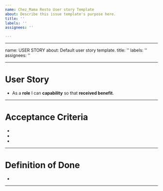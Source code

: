 ```yaml
---
name: Chez_Mama Resto User story Template
about: Describe this issue template's purpose here.
title: ''
labels: ''
assignees: ''

---
```


---
name: USER STORY
about: Default user story template.
title: ''
labels: ''
assignees: ''

---

# User Story

* As a **role** I can **capability** so that **received benefit**.
---

# Acceptance Criteria

*
*
*
---

# Definition of Done
*
---
